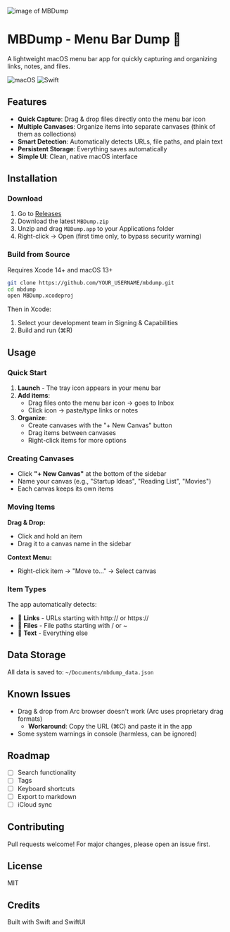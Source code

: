 ![image of MBDump](https://arnavchauhan.com/_next/image?url=%2Fstatic%2Fimages%2FMBDump.png&w=1200&q=75)

# MBDump - Menu Bar Dump 💩

A lightweight macOS menu bar app for quickly capturing and organizing links, notes, and files.

![macOS](https://img.shields.io/badge/macOS-13.0+-blue)
![Swift](https://img.shields.io/badge/Swift-5.0+-orange)

## Features

- **Quick Capture**: Drag & drop files directly onto the menu bar icon
- **Multiple Canvases**: Organize items into separate canvases (think of them as collections)
- **Smart Detection**: Automatically detects URLs, file paths, and plain text
- **Persistent Storage**: Everything saves automatically
- **Simple UI**: Clean, native macOS interface

## Installation

### Download

1. Go to [Releases](../../releases)
2. Download the latest `MBDump.zip`
3. Unzip and drag `MBDump.app` to your Applications folder
4. Right-click → Open (first time only, to bypass security warning)

### Build from Source

Requires Xcode 14+ and macOS 13+

```bash
git clone https://github.com/YOUR_USERNAME/mbdump.git
cd mbdump
open MBDump.xcodeproj
```

Then in Xcode:
1. Select your development team in Signing & Capabilities
2. Build and run (⌘R)

## Usage

### Quick Start

1. **Launch** - The tray icon appears in your menu bar
2. **Add items**:
   - Drag files onto the menu bar icon → goes to Inbox
   - Click icon → paste/type links or notes
3. **Organize**:
   - Create canvases with the "+ New Canvas" button
   - Drag items between canvases
   - Right-click items for more options

### Creating Canvases

- Click **"+ New Canvas"** at the bottom of the sidebar
- Name your canvas (e.g., "Startup Ideas", "Reading List", "Movies")
- Each canvas keeps its own items

### Moving Items

**Drag & Drop:**
- Click and hold an item
- Drag it to a canvas name in the sidebar

**Context Menu:**
- Right-click item → "Move to..." → Select canvas

### Item Types

The app automatically detects:
- 🔗 **Links** - URLs starting with http:// or https://
- 📄 **Files** - File paths starting with / or ~
- 📝 **Text** - Everything else

## Data Storage

All data is saved to: `~/Documents/mbdump_data.json`

## Known Issues

- Drag & drop from Arc browser doesn't work (Arc uses proprietary drag formats)
  - **Workaround**: Copy the URL (⌘C) and paste it in the app
- Some system warnings in console (harmless, can be ignored)

## Roadmap

- [ ] Search functionality
- [ ] Tags
- [ ] Keyboard shortcuts
- [ ] Export to markdown
- [ ] iCloud sync

## Contributing

Pull requests welcome! For major changes, please open an issue first.

## License

MIT

## Credits

Built with Swift and SwiftUI
